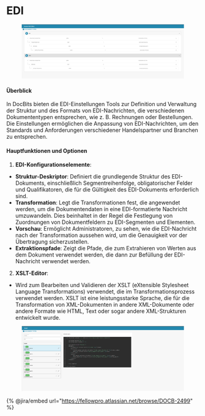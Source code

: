 # EDI

<figure><img src="../../../../.gitbook/assets/Bildschirmfoto 2024-05-08 um 09.49.21.png" alt=""><figcaption></figcaption></figure>

#### Überblick

In DocBits bieten die EDI-Einstellungen Tools zur Definition und Verwaltung der Struktur und des Formats von EDI-Nachrichten, die verschiedenen Dokumententypen entsprechen, wie z. B. Rechnungen oder Bestellungen. Die Einstellungen ermöglichen die Anpassung von EDI-Nachrichten, um den Standards und Anforderungen verschiedener Handelspartner und Branchen zu entsprechen.

#### Hauptfunktionen und Optionen

1. **EDI-Konfigurationselemente**:
* **Struktur-Deskriptor**: Definiert die grundlegende Struktur des EDI-Dokuments, einschließlich Segmentreihenfolge, obligatorischer Felder und Qualifikatoren, die für die Gültigkeit des EDI-Dokuments erforderlich sind.
* **Transformation**: Legt die Transformationen fest, die angewendet werden, um die Dokumentendaten in eine EDI-formatierte Nachricht umzuwandeln. Dies beinhaltet in der Regel die Festlegung von Zuordnungen von Dokumentfeldern zu EDI-Segmenten und Elementen.
* **Vorschau**: Ermöglicht Administratoren, zu sehen, wie die EDI-Nachricht nach der Transformation aussehen wird, um die Genauigkeit vor der Übertragung sicherzustellen.
* **Extraktionspfade**: Zeigt die Pfade, die zum Extrahieren von Werten aus dem Dokument verwendet werden, die dann zur Befüllung der EDI-Nachricht verwendet werden.
2. **XSLT-Editor**:
* Wird zum Bearbeiten und Validieren der XSLT (eXtensible Stylesheet Language Transformations) verwendet, die im Transformationsprozess verwendet werden. XSLT ist eine leistungsstarke Sprache, die für die Transformation von XML-Dokumenten in andere XML-Dokumente oder andere Formate wie HTML, Text oder sogar andere XML-Strukturen entwickelt wurde.

<figure><img src="../../../../.gitbook/assets/Bildschirmfoto 2024-05-08 um 09.49.59.png" alt=""><figcaption></figcaption></figure>

{% @jira/embed url="https://fellowpro.atlassian.net/browse/DOCB-2499" %}
